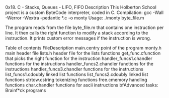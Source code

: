 0x18. C - Stacks, Queues - LIFO, FIFO
Description
This Holberton School project is a custom ByteCode interpreter, coded in C. Compilation: gcc -Wall -Werror -Wextra -pedantic *.c -o monty Usage: ./monty byte_file.m

The program reads from the file byte_file.m that contains one instruction per line. It then calls the right function to modify a stack according to the instruction. It prints custom error messages if the instruction is wrong.

Table of contents
FileDescription
main.centry point of the program
monty.h main header file
lists.h header file for the lists functions
get_func.cfunction that picks the right function for the instruction
handler_funcs1.chandler functions for the instructions
handler_funcs2.chandler functions for the instructions
handler_funcs3.chandler functions for the instructions
list_funcs1.cdoubly linked list functions
list_funcs2.cdoubly linked list functions
strtow.cstring tokenizing functions
free.cmemory handling functions
char.chandler functions for ascii instructions
bfAdvanced tasks: Brainf*ck programs

